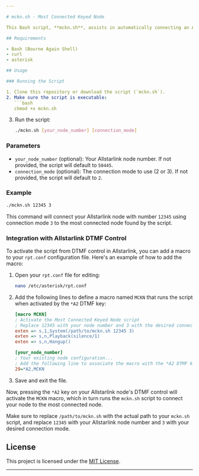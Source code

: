 ```yaml
---

# mckn.sh - Most Connected Keyed Node

This Bash script, **mckn.sh**, assists in automatically connecting an Allstarlink node to the most connected node found in the Allstarlink network. It retrieves information about node connections from the Allstarlink statistics page and connects your node to the node with the highest number of connections.

## Requirements

- Bash (Bourne Again Shell)
- curl
- asterisk

## Usage

### Running the Script

1. Clone this repository or download the script (`mckn.sh`).
2. Make sure the script is executable:
   ```bash
   chmod +x mckn.sh
   ```
3. Run the script:
   ```bash
   ./mckn.sh [your_node_number] [connection_mode]
   ```

### Parameters

- `your_node_number` (optional): Your Allstarlink node number. If not provided, the script will default to `50445`.
- `connection_mode` (optional): The connection mode to use (2 or 3). If not provided, the script will default to `2`.

### Example

```bash
./mckn.sh 12345 3
```

This command will connect your Allstarlink node with number `12345` using connection mode `3` to the most connected node found by the script.

### Integration with Allstarlink DTMF Control

To activate the script from DTMF control in Allstarlink, you can add a macro to your `rpt.conf` configuration file. Here's an example of how to add the macro:

1. Open your `rpt.conf` file for editing:
   ```bash
   nano /etc/asterisk/rpt.conf
   ```
2. Add the following lines to define a macro named `MCKN` that runs the script when activated by the `*A2` DTMF key:
   ```ini
   [macro MCKN]
   ; Activate the Most Connected Keyed Node script
   ; Replace 12345 with your node number and 3 with the desired connection mode
   exten => s,1,System(/path/to/mckn.sh 12345 3)
   exten => s,n,Playback(silence/1)
   exten => s,n,Hangup()
   
   [your_node_number]
   ; Your existing node configuration...
   ; Add the following line to associate the macro with the *A2 DTMF key
   29=*A2,MCKN
   ```
3. Save and exit the file.

Now, pressing the `*A2` key on your Allstarlink node's DTMF control will activate the `MCKN` macro, which in turn runs the `mckn.sh` script to connect your node to the most connected node.

Make sure to replace `/path/to/mckn.sh` with the actual path to your `mckn.sh` script, and replace `12345` with your Allstarlink node number and `3` with your desired connection mode.

## License

This project is licensed under the [MIT License](LICENSE).

---
```



